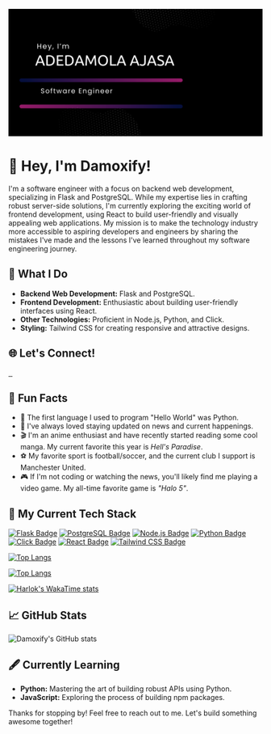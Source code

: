 ![Damoxify Github Banner](img/Github-ReadMe-Banner-Thin.png)

# 👋 Hey, I'm Damoxify!

I'm a software engineer with a focus on backend web development, specializing in Flask and PostgreSQL. While my expertise lies in crafting robust server-side solutions, I'm currently exploring the exciting world of frontend development, using React to build user-friendly and visually appealing web applications. My mission is to make the technology industry more accessible to aspiring developers and engineers by sharing the mistakes I've made and the lessons I've learned throughout my software engineering journey.


## 🚀 What I Do

- **Backend Web Development:** Flask and PostgreSQL.
- **Frontend Development:** Enthusiastic about building user-friendly interfaces using React.
- **Other Technologies:** Proficient in Node.js, Python, and Click.
- **Styling:** Tailwind CSS for creating responsive and attractive designs.

## 🌐 Let's Connect!

<a href="https://www.linkedin.com/in/yourusername/">
  <img src="https://img.shields.io/badge/LinkedIn-0077B5?style=for-the-badge&logo=linkedin&logoColor=white" alt="" />
</a>
<a href="https://twitter.com/yourusername">
  <img src="https://img.shields.io/badge/Twitter-1DA1F2?style=for-the-badge&logo=twitter&logoColor=white" alt="" />
</a>
<a href="https://mailto:azeemajasa@gmail.com">
  <img src="https://img.shields.io/badge/Gmail-D14836?style=for-the-badge&logo=gmail&logoColor=white" alt="" />
</a>




## 🎉 Fun Facts

- 🐍 The first language I used to program "Hello World" was Python.
- 📰 I've always loved staying updated on news and current happenings.
- 🎬 I'm an anime enthusiast and have recently started reading some cool manga. My current favorite this year is *Hell's Paradise*.
- ⚽ My favorite sport is football/soccer, and the current club I support is Manchester United.
- 🎮 If I'm not coding or watching the news, you'll likely find me playing a video game. My all-time favorite game is *"Halo 5"*.



## 🔨 My Current Tech Stack

[![Flask Badge](https://img.shields.io/badge/Flask-000000?style=for-the-badge&logo=flask&logoColor=white)](https://flask.palletsprojects.com/)
[![PostgreSQL Badge](https://img.shields.io/badge/PostgreSQL-336791?style=for-the-badge&logo=postgresql&logoColor=white)](https://www.postgresql.org/)
[![Node.js Badge](https://img.shields.io/badge/Node.js-339933?style=for-the-badge&logo=node.js&logoColor=white)](https://nodejs.org/)
[![Python Badge](https://img.shields.io/badge/Python-3776AB?style=for-the-badge&logo=python&logoColor=white)](https://www.python.org/)
[![Click Badge](https://img.shields.io/badge/Click-000000?style=for-the-badge&logo=click&logoColor=white)](https://click.palletsprojects.com/)
[![React Badge](https://img.shields.io/badge/React-20232A?style=for-the-badge&logo=react&logoColor=61DAFB)](https://reactjs.org/)
[![Tailwind CSS Badge](https://img.shields.io/badge/Tailwind_CSS-38B2AC?style=for-the-badge&logo=tailwind-css&logoColor=white)](https://tailwindcss.com/)


[![Top Langs](https://github-readme-stats.vercel.app/api/top-langs/?username=damoxify)](https://github.com/anuraghazra/github-readme-stats)



[![Top Langs](https://github-readme-stats.vercel.app/api/top-langs/?username=anuraghazra&layout=donut)](https://github.com/anuraghazra/github-readme-stats)

[![Harlok's WakaTime stats](https://github-readme-stats.vercel.app/api/wakatime?username=ffflabs)](https://github.com/damoxify/github-readme-stats)

## 📈 GitHub Stats

![Damoxify's GitHub stats](https://github-readme-stats.vercel.app/api?username=damoxify&show_icons=true&theme=radical)



## 🖋️ Currently Learning

- **Python:** Mastering the art of building robust APIs using Python.
- **JavaScript:**  Exploring the process of building npm packages.


Thanks for stopping by! Feel free to reach out to me. Let's build something awesome together!
